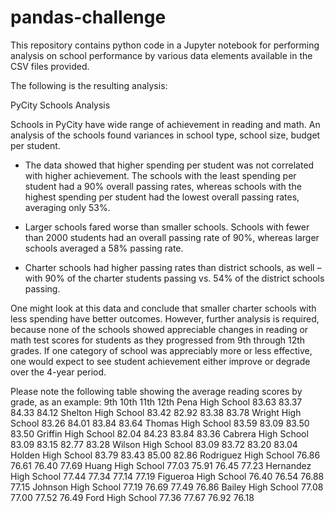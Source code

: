 # pandas-challenge

This repository contains python code in a Jupyter notebook for performing analysis on school performance by various data elements available in the CSV files provided.  

The following is the resulting analysis:

PyCity Schools Analysis

Schools in PyCity have wide range of achievement in reading and math. An analysis of the schools found variances in school type, school size, budget per student.

* The data showed that higher spending per student was not correlated with higher achievement. The schools with the least spending per student had a 90% overall passing rates, whereas schools with the highest spending per student had the lowest overall passing rates, averaging only 53%.

* Larger schools fared worse than smaller schools. Schools with fewer than 2000 students had an overall passing rate of 90%, whereas larger schools averaged a 58% passing rate.

* Charter schools had higher passing rates than district schools, as well – with 90% of the charter students passing vs. 54% of the district schools passing.

One might look at this data and conclude that smaller charter schools with less spending have better outcomes. However, further analysis is required, because none of the schools showed appreciable changes in reading or math test scores for students as they progressed from 9th through 12th grades. If one category of school was appreciably more or less effective, one would expect to see student achievement either improve or degrade over the 4-year period.

Please note the following table showing the average reading scores by grade, as an example:
                        9th	10th	11th	12th
Pena High School	83.63	83.37	84.33	84.12
Shelton High School	83.42	82.92	83.38	83.78
Wright High School	83.26	84.01	83.84	83.64
Thomas High School	83.59	83.09	83.50	83.50
Griffin High School	82.04	84.23	83.84	83.36
Cabrera High School	83.09	83.15	82.77	83.28
Wilson High School	83.09	83.72	83.20	83.04
Holden High School	83.79	83.43	85.00	82.86
Rodriguez High School	76.86	76.61	76.40	77.69
Huang High School	77.03	75.91	76.45	77.23
Hernandez High School	77.44	77.34	77.14	77.19
Figueroa High School	76.40	76.54	76.88	77.15
Johnson High School	77.19	76.69	77.49	76.86
Bailey High School	77.08	77.00	77.52	76.49
Ford High School	77.36	77.67	76.92	76.18
